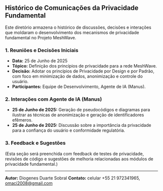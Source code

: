 

## Histórico de Comunicações da Privacidade Fundamental

Este diretório armazena o histórico de discussões, decisões e interações que moldaram o desenvolvimento dos mecanismos de privacidade fundamental no Projeto MeshWave.

### 1. Reuniões e Decisões Iniciais

*   **Data:** 25 de Junho de 2025
*   **Tópico:** Definição dos princípios de privacidade para a rede MeshWave.
*   **Decisão:** Adotar os princípios de Privacidade por Design e por Padrão, com foco em minimização de dados, anonimização e controle do usuário.
*   **Participantes:** Equipe de Desenvolvimento, Agente de IA (Manus).

### 2. Interações com Agente de IA (Manus)

*   **25 de Junho de 2025:** Geração de pseudocódigos e diagramas para ilustrar as técnicas de anonimização e geração de identificadores efêmeros.
*   **25 de Junho de 2025:** Discussão sobre a importância da privacidade para a confiança do usuário e conformidade regulatória.

### 3. Feedback e Sugestões

(Esta seção será preenchida com feedback de testes de privacidade, revisões de código e sugestões de melhoria relacionadas aos módulos de privacidade fundamental.)

---

**Autor:** Diogenes Duarte Sobral
**Contato:** celular +55 21 972341965, omaci2008@gmail.com


